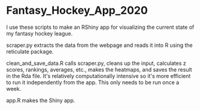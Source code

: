 # Fantasy_Hockey_App_2020

I use these scripts to make an RShiny app for visualizing the current state of my fantasy hockey league.

scraper.py extracts the data from the webpage and reads it into R using the reticulate package.

clean_and_save_data.R calls scraper.py, cleans up the input, calculates z scores, rankings, averages, etc., makes the heatmaps, and saves the result in the Rda file. It's relatively computationally intensive so it's more efficient to run it independently from the app. This only needs to be run once a week. 

app.R makes the Shiny app.
